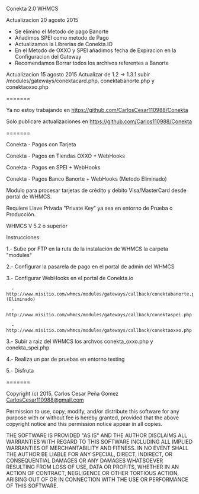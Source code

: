 Conekta  2.0 WHMCS

Actualizacion 20 agosto 2015

* Se elimino el Metodo de pago Banorte
* Añadimos SPEI como metodo de Pago
* Actualizamos la Librerias de Conekta.IO
* En el Metodo de OXXO y SPEI añadimos fecha de Expiracion en la Configuracion del Gateway
* Recomendamos Borrar todos los archivos referentes a Banorte

Actualizacion 15 agosto 2015
Actualizar de 1.2 -> 1.3.1 subir  /modules/gateways/conektacard.php, conektabanorte.php y conektaoxxo.php

=======

Ya no estoy trabajando en https://github.com/CarlosCesar110988/Conekta

Solo publicare actualizaciones en https://github.com/Carlos110988/Conekta

=======

Conekta - Pagos con Tarjeta

Conekta - Pagos en Tiendas OXXO + WebHooks

Conekta - Pagos en SPEI + WebHooks

Conekta - Pagos Banco Banorte + WebHooks (Metodo Eliminado)



Modulo para procesar tarjetas de crédito y debito Visa/MasterCard desde portal de WHMCS.

Requiere Llave Privada "Private Key" ya sea en entorno de Prueba o Producción.

WHMCS V 5.2 o superior

Instrucciones:

1.- Sube por FTP en la ruta de la instalación de WHMCS la carpeta "modules"

2.- Configurar la pasarela de pago en el portal de admin del WHMCS

3.- Configurar WebHooks en el portal de Conekta.io
    
      - http://www.misitio.com/whmcs/modules/gateways/callback/conektabanorte.php (Eliminado)
      
      - http://www.misitio.com/whmcs/modules/gateways/callback/conektaspei.php
      
      - http://www.misitio.com/whmcs/modules/gateways/callback/conektaoxxo.php

3.- Subir a raiz del WHMCS los archvos conekta_oxxo.php y conekta_spei.php

4.- Realiza un par de pruebas en entorno testing

5.- Disfruta


=======

Copyright (c) 2015, Carlos Cesar Peña Gomez <CarlosCesar110988@gmail.com>

Permission to use, copy, modify, and/or distribute this software for any purpose with or without fee is hereby granted, provided that the above copyright notice and this permission notice appear in all copies.

THE SOFTWARE IS PROVIDED "AS IS" AND THE AUTHOR DISCLAIMS ALL WARRANTIES WITH REGARD TO THIS SOFTWARE INCLUDING ALL IMPLIED WARRANTIES OF MERCHANTABILITY AND FITNESS. IN NO EVENT SHALL THE AUTHOR BE LIABLE FOR ANY SPECIAL, DIRECT, INDIRECT, OR CONSEQUENTIAL DAMAGES OR ANY DAMAGES WHATSOEVER RESULTING FROM LOSS OF USE, DATA OR PROFITS, WHETHER IN AN ACTION OF CONTRACT, NEGLIGENCE OR OTHER TORTIOUS ACTION, ARISING OUT OF OR IN CONNECTION WITH THE USE OR PERFORMANCE OF THIS SOFTWARE.
